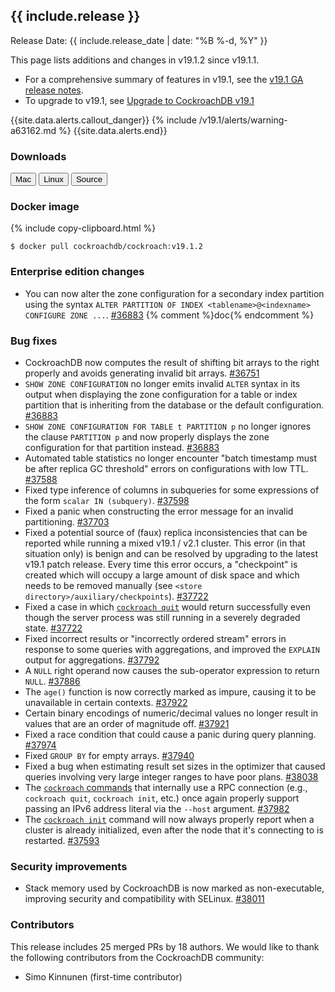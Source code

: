 <h2 id="{{ include.release | slugify }}">{{ include.release }}</h2>

Release Date: {{ include.release_date | date: "%B %-d, %Y" }}

This page lists additions and changes in v19.1.2 since v19.1.1.

- For a comprehensive summary of features in v19.1, see the [v19.1 GA release notes](v19.1.html#v19-1-0).
- To upgrade to v19.1, see [Upgrade to CockroachDB v19.1](../v19.1/upgrade-cockroach-version.html)

{{site.data.alerts.callout_danger}}
{% include /v19.1/alerts/warning-a63162.md %}
{{site.data.alerts.end}}

<h3 id="v19-1-2-downloads">Downloads</h3>

<div id="os-tabs" class="clearfix os-tabs_button-outline-primary">
    <a href="https://binaries.cockroachdb.com/cockroach-v19.1.2.darwin-10.9-amd64.tgz"><button id="mac" data-eventcategory="mac-binary-release-notes">Mac</button></a>
    <a href="https://binaries.cockroachdb.com/cockroach-v19.1.2.linux-amd64.tgz"><button id="linux" data-eventcategory="linux-binary-release-notes">Linux</button></a>
    <a href="https://binaries.cockroachdb.com/cockroach-v19.1.2.src.tgz"><button id="source" data-eventcategory="source-release-notes">Source</button></a>
</div>

<h3 id="v19-1-2-docker-image">Docker image</h3>

{% include copy-clipboard.html %}
~~~shell
$ docker pull cockroachdb/cockroach:v19.1.2
~~~

<h3 id="v19-1-2-enterprise-edition-changes">Enterprise edition changes</h3>

- You can now alter the zone configuration for a secondary index partition using the syntax `ALTER PARTITION OF INDEX <tablename>@<indexname> CONFIGURE ZONE ...`. [#36883][#36883] {% comment %}doc{% endcomment %}

<h3 id="v19-1-2-bug-fixes">Bug fixes</h3>

- CockroachDB now computes the result of shifting bit arrays to the right properly and avoids generating invalid bit arrays. [#36751][#36751]
- `SHOW ZONE CONFIGURATION` no longer emits invalid `ALTER` syntax in its output when displaying the zone configuration for a table or index partition that is inheriting from the database or the default configuration. [#36883][#36883]
- `SHOW ZONE CONFIGURATION FOR TABLE t PARTITION p` no longer ignores the clause `PARTITION p` and now properly displays the zone configuration for that partition instead. [#36883][#36883]
- Automated table statistics no longer encounter "batch timestamp must be after replica GC threshold" errors on configurations with low TTL. [#37588][#37588]
- Fixed type inference of columns in subqueries for some expressions of the form `scalar IN (subquery)`. [#37598][#37598]
- Fixed a panic when constructing the error message for an invalid partitioning. [#37703][#37703]
- Fixed a potential source of (faux) replica inconsistencies that can be reported while running a mixed v19.1 / v2.1 cluster. This error (in that situation only) is benign and can be resolved by upgrading to the latest v19.1 patch release. Every time this error occurs, a "checkpoint" is created which will occupy a large amount of disk space and which needs to be removed manually (see `<store directory>/auxiliary/checkpoints`). [#37722][#37722]
- Fixed a case in which [`cockroach quit`](../v19.1/stop-a-node.html) would return successfully even though the server process was still running in a severely degraded state. [#37722][#37722]
- Fixed incorrect results or "incorrectly ordered stream" errors in response to some queries with aggregations, and improved the `EXPLAIN` output for aggregations. [#37792][#37792]
- A `NULL` right operand now causes the sub-operator expression to return `NULL`. [#37886][#37886]
- The `age()` function is now correctly marked as impure, causing it to be unavailable in certain contexts. [#37922][#37922]
- Certain binary encodings of numeric/decimal values no longer result in values that are an order of magnitude off. [#37921][#37921]
- Fixed a race condition that could cause a panic during query planning. [#37974][#37974]
- Fixed `GROUP BY` for empty arrays. [#37940][#37940]
- Fixed a bug when estimating result set sizes in the optimizer that caused queries involving very large integer ranges to have poor plans. [#38038][#38038]
- The [`cockroach` commands](../v19.1/cockroach-commands.html) that internally use a RPC connection (e.g., `cockroach quit`, `cockroach init`, etc.) once again properly support passing an IPv6 address literal via the `--host` argument. [#37982][#37982]
- The [`cockroach init`](../v19.1/initialize-a-cluster.html) command will now always properly report when a cluster is already initialized, even after the node that it's connecting to is restarted. [#37593][#37593]

<h3 id="v19-1-2-security-improvements">Security improvements</h3>

- Stack memory used by CockroachDB is now marked as non-executable, improving security and compatibility with SELinux. [#38011][#38011]

<div class="release-note-contributors" markdown="1">

<h3 id="v19-1-2-contributors">Contributors</h3>

This release includes 25 merged PRs by 18 authors. We would like to thank the following contributors from the CockroachDB community:

- Simo Kinnunen (first-time contributor)

</div>

[#36751]: https://github.com/cockroachdb/cockroach/pull/36751
[#36883]: https://github.com/cockroachdb/cockroach/pull/36883
[#37573]: https://github.com/cockroachdb/cockroach/pull/37573
[#37588]: https://github.com/cockroachdb/cockroach/pull/37588
[#37598]: https://github.com/cockroachdb/cockroach/pull/37598
[#37703]: https://github.com/cockroachdb/cockroach/pull/37703
[#37722]: https://github.com/cockroachdb/cockroach/pull/37722
[#37792]: https://github.com/cockroachdb/cockroach/pull/37792
[#37886]: https://github.com/cockroachdb/cockroach/pull/37886
[#37921]: https://github.com/cockroachdb/cockroach/pull/37921
[#37922]: https://github.com/cockroachdb/cockroach/pull/37922
[#37940]: https://github.com/cockroachdb/cockroach/pull/37940
[#37974]: https://github.com/cockroachdb/cockroach/pull/37974
[#38011]: https://github.com/cockroachdb/cockroach/pull/38011
[#38038]: https://github.com/cockroachdb/cockroach/pull/38038
[#37982]: https://github.com/cockroachdb/cockroach/pull/37982
[#37593]: https://github.com/cockroachdb/cockroach/pull/37593

